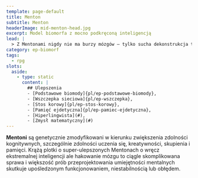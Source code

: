 ```yaml
---
template: page-default
title: Menton
subtitle: Menton
headerImage: mid-menton-head.jpg
excerpt: Model biomorfa z mocno podkręconą inteligencją
lead: |
  > Z Mentonami nigdy nie ma burzy mózgów — tylko sucha dekonstrukcja twoich błędów. Jak im nie przeszkadzać, to zrobią całą robotę lepiej, szybciej i bez ciebie. Tylko czekam, aż przez nich dostanę z HR notkę w stylu "dziękujemy John, nie potrzebujemy już Twojego wsparcia, masz 30 minut na spakowanie rzeczy."
category: ep-biomorf
tags:
  - rpg
slots:
  aside:
    - type: static
      content: |
        ## Ulepszenia
        - [Podstawowe biomody]{pl/ep-podstawowe-biomody}, 
        - [Wszczepka sieciowa]{pl/ep-wszczepka}, 
        - [Stos korowy]{pl/ep-stos-korowy}, 
        - [Pamięć ejdetyczna]{pl/ep-pamiec-ejdetyczna}, 
        - [Hiperlingwista](#), 
        - [Zmysł matematyczny](#)
---
```

**Mentoni** są genetycznie zmodyfikowani w kierunku zwiększenia zdolności kognitywnych, szczególnie zdolności uczenia się, kreatywności, skupienia i pamięci. Krążą plotki o super-ulepszonych Mentonach o wręcz ekstremalnej inteligencji ale hakowanie mózgu to ciągle skomplikowana sprawa i większość prób przeprojektowania umiejętności mentalnych skutkuje upośledzonym funkcjonowaniem, niestabilnością lub obłędem.